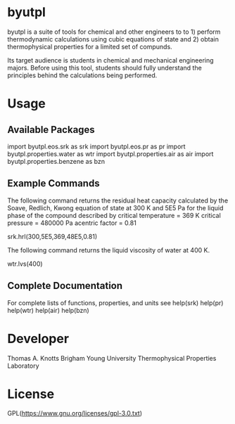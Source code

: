 # byutpl

byutpl is a suite of tools for chemical and other engineers to
to 1) perform thermodynamic calculations using cubic equations of
state and 2) obtain thermophysical properties for a limited set
of compunds.

Its target audience is students in chemical and mechanical engineering
majors. Before using this tool, students should fully understand the 
principles behind the calculations being performed.

# Usage
## Available Packages
import byutpl.eos.srk as srk
import byutpl.eos.pr as pr
import byutpl.properties.water as wtr
import byutpl.properties.air as air
import byutpl.properties.benzene as bzn

## Example Commands
The following command returns the residual heat capacity calculated by 
the Soave, Redlich, Kwong equation of state at 300 K
and 5E5 Pa for the liquid phase of the compound described by 
critical temperature = 369 K
critical pressure = 480000 Pa
acentric factor = 0.81

srk.hrl(300,5E5,369,48E5,0.81)

The following command returns the liquid viscosity of water at 400 K.

wtr.lvs(400)

## Complete Documentation
For complete lists of functions, properties, and units see
help(srk)
help(pr)
help(wtr)
help(air)
help(bzn)

# Developer
Thomas A. Knotts
Brigham Young University Thermophysical Properties Laboratory

# License
GPL(https://www.gnu.org/licenses/gpl-3.0.txt)
 
